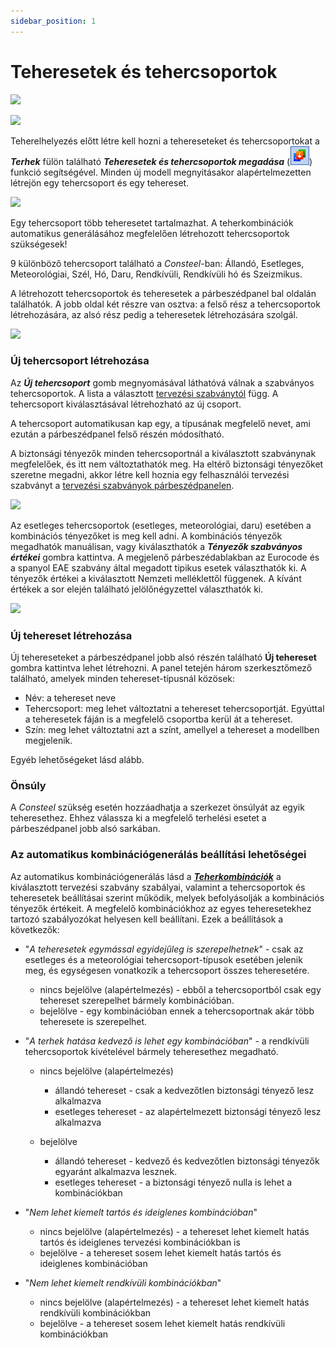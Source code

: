 ```yaml
---
sidebar_position: 1
---
```

# Teheresetek és tehercsoportok

<!-- wp:image {"align":"left","id":35694,"width":229,"height":50,"sizeSlug":"full","linkDestination":"media"} -->

[![](https://Consteelsoftware.com/wp-content/uploads/2022/05/tab_terhek_teheresetek.png)](./img/wp-content-uploads-2022-05-tab_terhek_teheresetek.png)

<!-- /wp:image -->

<!-- wp:spacer {"height":"10px"} -->

<!-- /wp:spacer -->

<!-- wp:image {"align":"right","id":35702,"width":360,"height":390,"sizeSlug":"full","linkDestination":"media","className":"is-style-editorskit-rounded"} -->

[![](https://Consteelsoftware.com/wp-content/uploads/2022/05/dial_teher-csoportok.png)](./img/wp-content-uploads-2022-05-dial_teher-csoportok.png)

<!-- /wp:image -->

<!-- wp:paragraph {"align":"justify"} -->

Teherelhelyezés előtt létre kell hozni a tehereseteket és tehercsoportokat a **_Terhek_** fülön található **_Teheresetek és tehercsoportok megadása_** (![](./img/wp-content-uploads-2021-04-cmd_loadgroups.png)) funkció segítségével. Minden új modell megnyitásakor alapértelmezetten létrejön egy tehercsoport és egy tehereset.

<!-- /wp:paragraph -->

<!-- wp:image {"align":"right","id":35772,"width":88,"height":165,"sizeSlug":"full","linkDestination":"media","className":"is-style-editorskit-rounded"} -->

[![](https://Consteelsoftware.com/wp-content/uploads/2022/05/terhek_tehercsoport_tipusok.png)](./img/wp-content-uploads-2022-05-terhek_tehercsoport_tipusok.png)

<!-- /wp:image -->

<!-- wp:paragraph -->

Egy tehercsoport több teheresetet tartalmazhat. A teherkombinációk automatikus generálásához megfelelően létrehozott tehercsoportok szükségesek!

<!-- /wp:paragraph -->

<!-- wp:paragraph -->

9 különböző tehercsoport található a _Consteel_-ban: Állandó, Esetleges, Meteorológiai, Szél, Hó, Daru, Rendkívüli, Rendkívüli hó és Szeizmikus.

<!-- /wp:paragraph -->

<!-- wp:paragraph -->

A létrehozott tehercsoportok és teheresetek a párbeszédpanel bal oldalán találhatók. A jobb oldal két részre van osztva: a felső rész a tehercsoportok létrehozására, az alsó rész pedig a teheresetek létrehozására szolgál.

<!-- /wp:paragraph -->

<!-- wp:spacer {"height":"10px"} -->

<!-- /wp:spacer -->

<!-- wp:image {"align":"right","id":35780,"width":337,"height":281,"sizeSlug":"full","linkDestination":"media","className":"is-style-editorskit-rounded"} -->

[![](https://Consteelsoftware.com/wp-content/uploads/2022/05/dial_kombinacios_tenyezok.png)](./img/wp-content-uploads-2022-05-dial_kombinacios_tenyezok.png)

<!-- /wp:image -->

<!-- wp:heading {"level":3} -->

### Új tehercsoport létrehozása

<!-- /wp:heading -->

<!-- wp:paragraph -->

Az **_Új tehercsoport_** gomb megnyomásával láthatóvá válnak a szabványos tehercsoportok. A lista a választott [tervezési szabványtól](../1_0_general-description/1_2_the-main-window.md#a-menü) függ. A tehercsoport kiválasztásával létrehozható az új csoport.

<!-- /wp:paragraph -->

<!-- wp:paragraph -->

A tehercsoport automatikusan kap egy, a típusának megfelelő nevet, ami ezután a párbeszédpanel felső részén módosítható.

<!-- /wp:paragraph -->

<!-- wp:paragraph {"align":"justify"} -->

A biztonsági tényezők minden tehercsoportnál a kiválasztott szabványnak megfelelőek, és itt nem változtathatók meg. Ha eltérő biztonsági tényezőket szeretne megadni, akkor létre kell hoznia egy felhasználói tervezési szabványt a [tervezési szabványok párbeszédpanelen](../1_0_general-description/1_2_the-main-window.md#a-menü).

<!-- /wp:paragraph -->

<!-- wp:image {"align":"right","id":35788,"width":310,"height":254,"sizeSlug":"full","linkDestination":"media","className":"is-style-editorskit-rounded"} -->

[![](https://Consteelsoftware.com/wp-content/uploads/2022/05/dial_teher_csoport.png)](./img/wp-content-uploads-2022-05-dial_teher_csoport.png)

<!-- /wp:image -->

<!-- wp:paragraph {"align":"justify"} -->

Az esetleges tehercsoportok (esetleges, meteorológiai, daru) esetében a kombinációs tényezőket is meg kell adni. A kombinációs tényezők megadhatók manuálisan, vagy kiválaszthatók a **_Tényezők szabványos értékei_** gombra kattintva. A megjelenő párbeszédablakban az Eurocode és a spanyol EAE szabvány által megadott tipikus esetek választhatók ki. A tényezők értékei a kiválasztott Nemzeti melléklettől függenek. A kívánt értékek a sor elején található jelölőnégyzettel választhatók ki.

<!-- /wp:paragraph -->

<!-- wp:spacer {"height":"1px"} -->

<!-- /wp:spacer -->

<!-- wp:image {"align":"right","id":35796,"width":315,"height":293,"sizeSlug":"full","linkDestination":"media","className":"is-style-editorskit-rounded"} -->

[![](https://Consteelsoftware.com/wp-content/uploads/2022/05/dial_teher_eset.png)](./img/wp-content-uploads-2022-05-dial_teher_eset.png)

<!-- /wp:image -->

<!-- wp:heading {"level":3} -->

### Új tehereset létrehozása

<!-- /wp:heading -->

<!-- wp:paragraph -->

Új tehereseteket a párbeszédpanel jobb alsó részén található **Új tehereset** gombra kattintva lehet létrehozni. A panel tetején három szerkesztőmező található, amelyek minden tehereset-típusnál közösek:

<!-- /wp:paragraph -->

<!-- wp:list -->

- Név: a tehereset neve
- Tehercsoport: meg lehet változtatni a tehereset tehercsoportját. Egyúttal a teheresetek fáján is a megfelelő csoportba kerül át a tehereset.
- Szín: meg lehet változtatni azt a színt, amellyel a tehereset a modellben megjelenik.

<!-- /wp:list -->

<!-- wp:paragraph -->

Egyéb lehetőségeket lásd alább.

<!-- /wp:paragraph -->

<!-- wp:heading {"level":3} -->

### Önsúly

<!-- /wp:heading -->

<!-- wp:paragraph -->

A _Consteel_ szükség esetén hozzáadhatja a szerkezet önsúlyát az egyik teheresethez. Ehhez válassza ki a megfelelő terhelési esetet a párbeszédpanel jobb alsó sarkában.

<!-- /wp:paragraph -->

<!-- wp:heading {"level":3} -->

### Az automatikus kombinációgenerálás beállítási lehetőségei

<!-- /wp:heading -->

<!-- wp:paragraph -->

Az automatikus kombinációgenerálás lásd a [**_Teherkombinációk_**](../6_0_structural-loads/6_2_load-combinations.md) a kiválasztott tervezési szabvány szabályai, valamint a tehercsoportok és teheresetek beállításai szerint működik, melyek befolyásolják a kombinációs tényezők értékeit. A megfelelő kombinációkhoz az egyes teheresetekhez tartozó szabályozókat helyesen kell beállítani. Ezek a beállítások a következők:

<!-- /wp:paragraph -->

<!-- wp:list -->

- "_A teheresetek egymással egyidejűleg is szerepelhetnek_" - csak az esetleges és a meteorológiai tehercsoport-típusok esetében jelenik meg, és egységesen vonatkozik a tehercsoport összes teheresetére.

  - nincs bejelölve (alapértelmezés) - ebből a tehercsoportból csak egy tehereset szerepelhet bármely kombinációban.
  - bejelölve - egy kombinációban ennek a tehercsoportnak akár több teheresete is szerepelhet.

- "_A terhek hatása kedvező is lehet egy kombinációban_" - a rendkívüli tehercsoportok kivételével bármely teheresethez megadható.

  - nincs bejelölve (alapértelmezés)

    - állandó tehereset - csak a kedvezőtlen biztonsági tényező lesz alkalmazva
    - esetleges tehereset - az alapértelmezett biztonsági tényező lesz alkalmazva

  - bejelölve

    - állandó tehereset - kedvező és kedvezőtlen biztonsági tényezők egyaránt alkalmazva lesznek.
    - esetleges tehereset - a biztonsági tényező nulla is lehet a kombinációkban

- "_Nem lehet kiemelt tartós és ideiglenes kombinációban_"

  - nincs bejelölve (alapértelmezés) - a tehereset lehet kiemelt hatás tartós és ideiglenes tervezési kombinációkban is
  - bejelölve - a tehereset sosem lehet kiemelt hatás tartós és ideiglenes kombinációban

- "_Nem lehet kiemelt rendkívüli kombinációkban_"

  - nincs bejelölve (alapértelmezés) - a tehereset lehet kiemelt hatás rendkívüli kombinációkban
  - bejelölve - a tehereset sosem lehet kiemelt hatás rendkívüli kombinációkban

<!-- /wp:list -->
